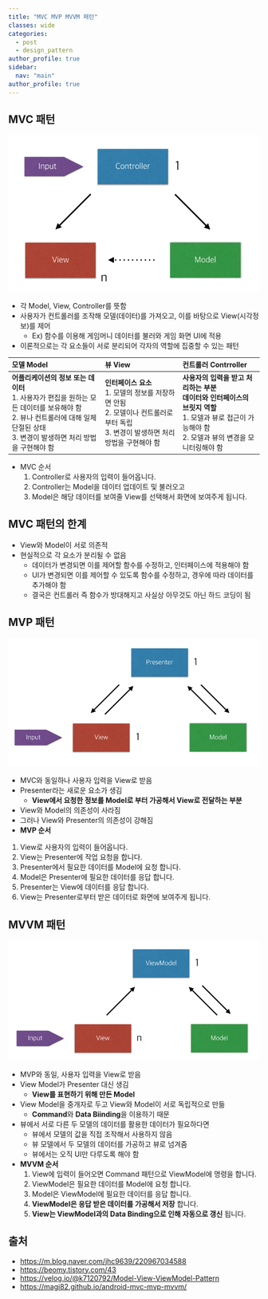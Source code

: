 ```yaml
---
title: "MVC MVP MVVM 패턴"
classes: wide
categories: 
  - post
  - design_pattern
author_profile: true
sidebar:
  nav: "main"
author_profile: true
---
```


## MVC 패턴
![post_thumbnail](/assets/images/mvc.png)

* 각 Model, View, Controller를 뜻함
* 사용자가 컨트롤러를 조작해 모델(데이터)를 가져오고, 이를 바탕으로 View(시각정보)를 제어
  * Ex) 함수를 이용해 게임머니 데이터를 불러와 게임 화면 UI에 적용
* 이론적으로는 각 요소들이 서로 분리되어 각자의 역할에 집중할 수 있는 패턴

|**모델 Model**|**뷰 View**|**컨트롤러 Contrroller**|
|:---|:---|:---|
|**어플리케이션의 정보 또는 데이터**<br/>1. 사용자가 편집을 원하는 모든 데이터를 보유해야 함<br/>2. 뷰나 컨트롤러에 대해 일체 단절된 상태<br/>3. 변경이 발생하면 처리 방법을 구현해야 함|**인터페이스 요소**<br/>1. 모델의 정보를 저장하면 안됨<br/>2. 모델이나 컨트롤러로부터 독립<br/>3. 변경이 발생하면 처리 방법을 구현해야 함|**사용자의 입력을 받고 처리하는 부분**<br/>**데이터와 인터페이스의 브릿지 역할**<br/>1. 모델과 뷰로 접근이 가능해야 함<br/>2. 모델과 뷰의 변경을 모니터링해야 함|

* MVC 순서
  1. Controller로 사용자의 입력이 들어옵니다.
  2. Controller는 Model을 데이터 업데이트 및 불러오고
  3. Model은 해당 데이터를 보여줄 View를 선택해서 화면에 보여주게 됩니다.

## MVC 패턴의 한계
* View와 Model이 서로 의존적
* 현실적으로 각 요소가 분리될 수 없음
  * 데이터가 변경되면 이를 제어할 함수를 수정하고, 인터페이스에 적용해야 함
  * UI가 변경되면 이를 제어할 수 있도록 함수를 수정하고, 경우에 따라 데이터를 추가해야 함
  * 결국은 컨트롤러 즉 함수가 방대해지고 사실상 아무것도 아닌 하드 코딩이 됨

## MVP 패턴
![post_thumbnail](/assets/images/mvp.png)

* MVC와 동일하나 사용자 입력을 View로 받음
* Presenter라는 새로운 요소가 생김
  * **View에서 요청한 정보를 Model로 부터 가공해서 View로 전달하는 부분**
* View와 Model의 의존성이 사라짐
* 그러나 View와 Presenter의 의존성이 강해짐
* **MVP 순서**
1. View로 사용자의 입력이 들어옵니다.
2. View는 Presenter에 작업 요청을 합니다.
3. Presenter에서 필요한 데이터를 Model에 요청 합니다.
4. Model은 Presenter에 필요한 데이터를 응답 합니다.
5. Presenter는 View에 데이터를 응답 합니다.
6. View는 Presenter로부터 받은 데이터로 화면에 보여주게 됩니다.

## MVVM 패턴
![post_thumbnail](/assets/images/mvvm.png)

* MVP와 동일, 사용자 입력을 View로 받음
* View Model가 Presenter 대신 생김
  * **View를 표현하기 위해 만든 Model**
* View Model을 중개자로 두고 View와 Model이 서로 독립적으로 만듦
  * **Command**와 **Data Biinding**을 이용하기 때문
* 뷰에서 서로 다른 두 모델의 데이터를 활용한 데이터가 필요하다면
  * 뷰에서 모델의 값을 직접 조작해서 사용하지 않음
  * 뷰 모델에서 두 모델의 데이터를 가공하고 뷰로 넘겨줌
  * 뷰에서는 오직 UI만 다루도록 해야 함
* **MVVM 순서**
  1. View에 입력이 들어오면 Command 패턴으로 ViewModel에 명령을 합니다.
  2. ViewModel은 필요한 데이터를 Model에 요청 합니다.
  3. Model은 ViewModel에 필요한 데이터를 응답 합니다.
  4. **ViewModel은 응답 받은 데이터를 가공해서 저장** 합니다.
  5. **View는 ViewModel과의 Data Binding으로 인해 자동으로 갱신** 됩니다.

## 출처
* <https://m.blog.naver.com/jhc9639/220967034588>
* <https://beomy.tistory.com/43>
* <https://velog.io/@k7120792/Model-View-ViewModel-Pattern>
* <https://magi82.github.io/android-mvc-mvp-mvvm/>